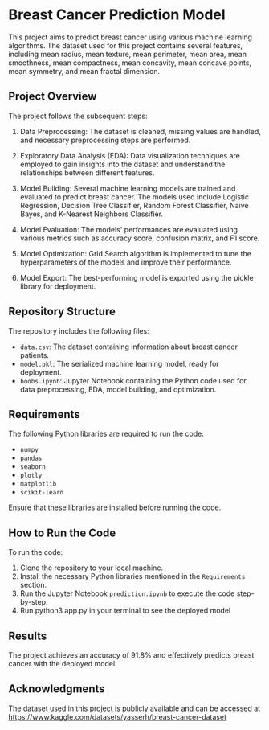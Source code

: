 # Breast Cancer Prediction Model

This project aims to predict breast cancer using various machine learning algorithms. The dataset used for this project contains several features, including mean radius, mean texture, mean perimeter, mean area, mean smoothness, mean compactness, mean concavity, mean concave points, mean symmetry, and mean fractal dimension.

## Project Overview

The project follows the subsequent steps:

1. Data Preprocessing: The dataset is cleaned, missing values are handled, and necessary preprocessing steps are performed.

2. Exploratory Data Analysis (EDA): Data visualization techniques are employed to gain insights into the dataset and understand the relationships between different features.

3. Model Building: Several machine learning models are trained and evaluated to predict breast cancer. The models used include Logistic Regression, Decision Tree Classifier, Random Forest Classifier, Naive Bayes, and K-Nearest Neighbors Classifier.

4. Model Evaluation: The models' performances are evaluated using various metrics such as accuracy score, confusion matrix, and F1 score.

5. Model Optimization: Grid Search algorithm is implemented to tune the hyperparameters of the models and improve their performance.

6. Model Export: The best-performing model is exported using the pickle library for deployment.

## Repository Structure

The repository includes the following files:

- `data.csv`: The dataset containing information about breast cancer patients.
- `model.pkl`: The serialized machine learning model, ready for deployment.
- `boobs.ipynb`: Jupyter Notebook containing the Python code used for data preprocessing, EDA, model building, and optimization.

## Requirements

The following Python libraries are required to run the code:

- `numpy`
- `pandas`
- `seaborn`
- `plotly`
- `matplotlib`
- `scikit-learn`

Ensure that these libraries are installed before running the code.

## How to Run the Code

To run the code:

1. Clone the repository to your local machine.
2. Install the necessary Python libraries mentioned in the `Requirements` section.
3. Run the Jupyter Notebook `prediction.ipynb` to execute the code step-by-step.
4. Run python3 app.py in your terminal to see the deployed model

## Results

The project achieves an accuracy of 91.8% and effectively predicts breast cancer with the deployed model.

## Acknowledgments

The dataset used in this project is publicly available and can be accessed at https://www.kaggle.com/datasets/yasserh/breast-cancer-dataset

